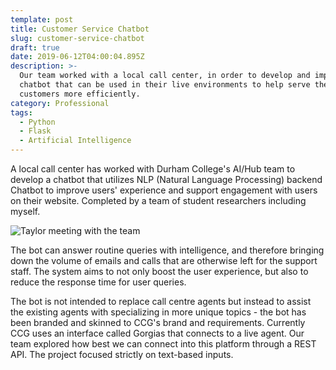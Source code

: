 ```yaml
---
template: post
title: Customer Service Chatbot
slug: customer-service-chatbot
draft: true
date: 2019-06-12T04:00:04.895Z
description: >-
  Our team worked with a local call center, in order to develop and implement a
  chatbot that can be used in their live environments to help serve their
  customers more efficiently.
category: Professional
tags:
  - Python
  - Flask
  - Artificial Intelligence
---
```

A local call center has worked with Durham College's AI/Hub team to develop a chatbot that utilizes NLP (Natural Language Processing) backend Chatbot to improve users' experience and support engagement with users on their website. Completed by a team of student researchers including myself. 

![Taylor meeting with the team](/media/meeting5.jpg "Me in a meeting for the chatbot")

The bot can answer routine queries with intelligence, and therefore bringing down the volume of emails and calls that are otherwise left for the support staff. The system aims to not only boost the user experience, but also to reduce the response time for user queries. 



The bot is not intended to replace call centre agents but instead to assist the existing agents with specializing in more unique topics - the bot has been branded and skinned to CCG's brand and requirements. Currently CCG uses an interface called Gorgias that connects to a live agent. Our team explored how best we can connect into this platform through a REST API. The project focused strictly on text-based inputs.